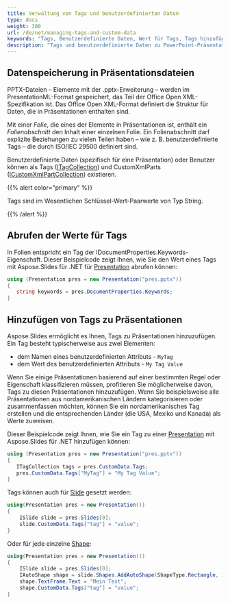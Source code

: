 ```yaml
---
title: Verwaltung von Tags und benutzerdefinierten Daten
type: docs
weight: 300
url: /de/net/managing-tags-and-custom-data
keywords: "Tags, Benutzerdefinierte Daten, Wert für Tags, Tags hinzufügen, PowerPoint-Präsentation, C#, Csharp, Aspose.Slides für .NET"
description: "Tags und benutzerdefinierte Daten zu PowerPoint-Präsentationen in C# oder .NET hinzufügen"
---
```


## Datenspeicherung in Präsentationsdateien

PPTX-Dateien – Elemente mit der .pptx-Erweiterung – werden im PresentationML-Format gespeichert, das Teil der Office Open XML-Spezifikation ist. Das Office Open XML-Format definiert die Struktur für Daten, die in Präsentationen enthalten sind. 

Mit einer *Folie*, die eines der Elemente in Präsentationen ist, enthält ein *Folienabschnitt* den Inhalt einer einzelnen Folie. Ein Folienabschnitt darf explizite Beziehungen zu vielen Teilen haben – wie z. B. benutzerdefinierte Tags – die durch ISO/IEC 29500 definiert sind. 

Benutzerdefinierte Daten (spezifisch für eine Präsentation) oder Benutzer können als Tags ([ITagCollection](https://reference.aspose.com/slides/net/aspose.slides/itagcollection)) und CustomXmlParts ([ICustomXmlPartCollection](https://reference.aspose.com/slides/net/aspose.slides/icustomxmlpartcollection)) existieren. 

{{% alert color="primary" %}} 

Tags sind im Wesentlichen Schlüssel-Wert-Paarwerte von Typ String. 

{{% /alert %}} 

## Abrufen der Werte für Tags

In Folien entspricht ein Tag der IDocumentProperties.Keywords-Eigenschaft. Dieser Beispielcode zeigt Ihnen, wie Sie den Wert eines Tags mit Aspose.Slides für .NET für [Presentation](https://reference.aspose.com/slides/net/aspose.slides/presentation) abrufen können:

```c#
using (Presentation pres = new Presentation("pres.pptx"))
{
   string keywords = pres.DocumentProperties.Keywords;
}
```

## Hinzufügen von Tags zu Präsentationen

Aspose.Slides ermöglicht es Ihnen, Tags zu Präsentationen hinzuzufügen. Ein Tag besteht typischerweise aus zwei Elementen: 

- dem Namen eines benutzerdefinierten Attributs - `MyTag` 
- dem Wert des benutzerdefinierten Attributs - `My Tag Value`

Wenn Sie einige Präsentationen basierend auf einer bestimmten Regel oder Eigenschaft klassifizieren müssen, profitieren Sie möglicherweise davon, Tags zu diesen Präsentationen hinzuzufügen. Wenn Sie beispielsweise alle Präsentationen aus nordamerikanischen Ländern kategorisieren oder zusammenfassen möchten, können Sie ein nordamerikanisches Tag erstellen und die entsprechenden Länder (die USA, Mexiko und Kanada) als Werte zuweisen. 

Dieser Beispielcode zeigt Ihnen, wie Sie ein Tag zu einer [Presentation](https://reference.aspose.com/slides/net/aspose.slides/presentation) mit Aspose.Slides für .NET hinzufügen können:

```c#
using (Presentation pres = new Presentation("pres.pptx"))
{
   ITagCollection tags = pres.CustomData.Tags;
   pres.CustomData.Tags["MyTag"] = "My Tag Value";
}
```

Tags können auch für [Slide](https://reference.aspose.com/slides/net/aspose.slides/slide) gesetzt werden:

```csharp
using(Presentation pres = new Presentation())
{
    ISlide slide = pres.Slides[0];
    slide.CustomData.Tags["tag"] = "value";
}
```

Oder für jede einzelne [Shape](https://reference.aspose.com/slides/net/aspose.slides/shape):

```csharp
using(Presentation pres = new Presentation())
{
    ISlide slide = pres.Slides[0];
    IAutoShape shape = slide.Shapes.AddAutoShape(ShapeType.Rectangle, 10, 10, 100, 50);
    shape.TextFrame.Text = "Mein Text";
    shape.CustomData.Tags["tag"] = "value";
}
```